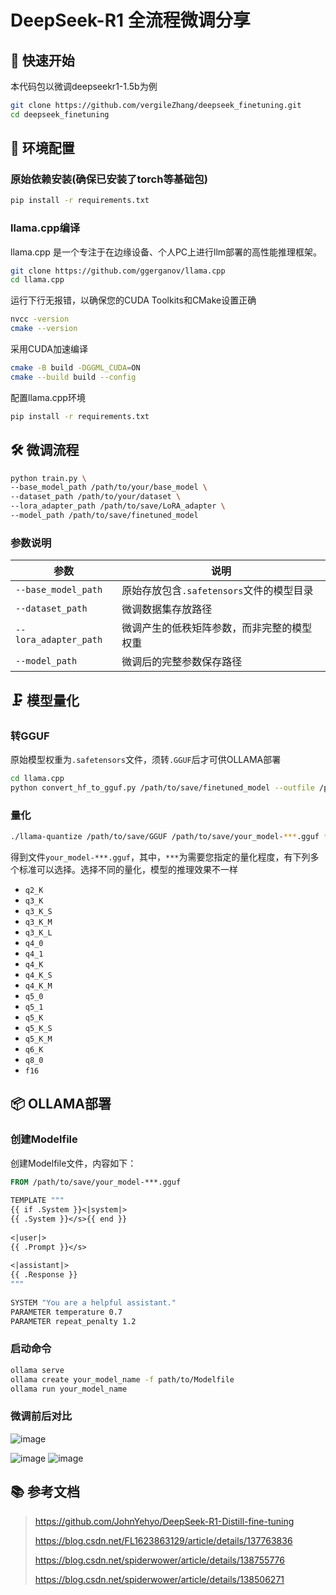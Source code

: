 


# DeepSeek-R1 全流程微调分享


## 🚀 快速开始
本代码包以微调deepseekr1-1.5b为例
```bash
git clone https://github.com/vergileZhang/deepseek_finetuning.git
cd deepseek_finetuning
```


## 🔧 环境配置
### 原始依赖安装(确保已安装了torch等基础包)
```bash
pip install -r requirements.txt
```

### llama.cpp编译
llama.cpp 是一个专注于在边缘设备、个人PC上进行llm部署的高性能推理框架。
```bash
git clone https://github.com/ggerganov/llama.cpp 
cd llama.cpp
```
运行下行无报错，以确保您的CUDA Toolkits和CMake设置正确

```bash
nvcc -version
cmake --version
```
采用CUDA加速编译
```bash
cmake -B build -DGGML_CUDA=ON
cmake --build build --config
```
配置llama.cpp环境
```bash
pip install -r requirements.txt
```

## 🛠️ 微调流程
```bash
python train.py \
--base_model_path /path/to/your/base_model \
--dataset_path /path/to/your/dataset \
--lora_adapter_path /path/to/save/LoRA_adapter \
--model_path /path/to/save/finetuned_model
```

### 参数说明
| 参数 | 说明 |
|------|----------|
| `--base_model_path` | 原始存放包含`.safetensors`文件的模型目录 |
| `--dataset_path` | 微调数据集存放路径 | 
| `--lora_adapter_path` | 微调产生的低秩矩阵参数，而非完整的模型权重 |
| `--model_path` | 微调后的完整参数保存路径 |

## 🗜️ 模型量化
### 转GGUF
原始模型权重为`.safetensors`文件，须转`.GGUF`后才可供OLLAMA部署
```bash
cd llama.cpp
python convert_hf_to_gguf.py /path/to/save/finetuned_model --outfile /path/to/save/GGUF
```

### 量化
```bash
./llama-quantize /path/to/save/GGUF /path/to/save/your_model-***.gguf ***
```
得到文件`your_model-***.gguf`，其中，`***`为需要您指定的量化程度，有下列多个标准可以选择。选择不同的量化，模型的推理效果不一样

 - `q2_K`
 - `q3_K`
 - `q3_K_S`
 - `q3_K_M`
 - `q3_K_L`
 - `q4_0`
 - `q4_1`
 - `q4_K`
 - `q4_K_S`
 - `q4_K_M`
 - `q5_0`
 - `q5_1`
 - `q5_K`
 - `q5_K_S`
 - `q5_K_M`
 - `q6_K`
 - `q8_0`
 - `f16`


## 📦 OLLAMA部署
### 创建Modelfile
创建Modelfile文件，内容如下：
```dockerfile
FROM /path/to/save/your_model-***.gguf
    
TEMPLATE """
{{ if .System }}<|system|>
{{ .System }}</s>{{ end }}
    
<|user|>
{{ .Prompt }}</s>
    
<|assistant|>
{{ .Response }}
"""
    
SYSTEM "You are a helpful assistant."
PARAMETER temperature 0.7
PARAMETER repeat_penalty 1.2
```

### 启动命令
```bash
ollama serve
ollama create your_model_name -f path/to/Modelfile
ollama run your_model_name
```

### 微调前后对比

![image](https://github.com/user-attachments/assets/8dab2c8b-4202-4c86-a631-c9c9ff1c227d)

![image](https://github.com/user-attachments/assets/118e840b-5c16-48d9-bfc3-9abd96318c64)
![image](https://github.com/user-attachments/assets/3d85d841-9abc-4a7a-bf17-5a9496cf74d3)




## 📚 参考文档
> https://github.com/JohnYehyo/DeepSeek-R1-Distill-fine-tuning
> 
> https://blog.csdn.net/FL1623863129/article/details/137763836
> 
> https://blog.csdn.net/spiderwower/article/details/138755776
> 
> https://blog.csdn.net/spiderwower/article/details/138506271


